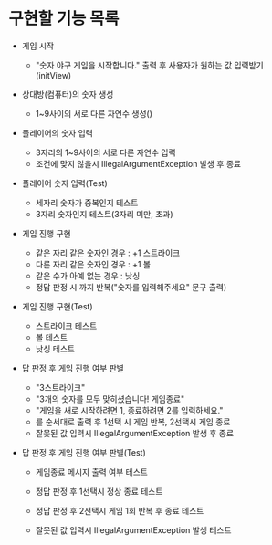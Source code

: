 # 구현할 기능 목록



- 게임 시작
  - "숫자 야구 게임을 시작합니다." 출력 후 사용자가 원하는 값 입력받기(initView)

  
  
- 상대방(컴퓨터)의 숫자 생성

  - 1~9사이의 서로 다른 자연수 생성()

  

- 플레이어의 숫자 입력

  - 3자리의 1~9사이의 서로 다른 자연수 입력
  - 조건에 맞지 않을시 IllegalArgumentException 발생 후 종료

- 플레이어 숫자 입력(Test)

  - 세자리 숫자가 중복인지 테스트
  - 3자리 숫자인지 테스트(3자리 미만, 초과)

  

- 게임 진행 구현

  - 같은 자리 같은 숫자인 경우 : +1 스트라이크
  - 다른 자리 같은 숫자인 경우 : +1 볼
  - 같은 수가 아예 없는 경우 : 낫싱
  - 정답 판정 시 까지 반복("숫자를 입력해주세요" 문구 출력)

- 게임 진행 구현(Test)

  - 스트라이크 테스트
  - 볼 테스트
  - 낫싱 테스트

- 답 판정 후 게임 진행 여부 판별

  - "3스트라이크"
  - "3개의 숫자를 모두 맞히셨습니다! 게임종료"
  - "게임을 새로 시작하려면 1, 종료하려면 2를 입력하세요."
  - 를 순서대로 출력 후 1선택 시 게임 반복, 2선택시 게임 종료
  - 잘못된 값 입력시  IllegalArgumentException 발생 후 종료

- 답 판정 후 게임 진행 여부 판별(Test)

  - 게임종료 메시지 출력 여부 테스트

  - 정답 판정 후 1선택시 정상 종료 테스트
  - 정답 판정 후 2선택시 게임 1회 반복 후 종료 테스트
  - 잘못된 값 입력시  IllegalArgumentException 발생 테스트